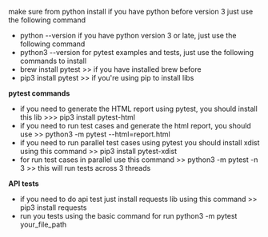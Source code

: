 

make sure from python install 
if you have python before version 3 just use the following command
- python --version
if you have python version 3 or late, just use the following command
- python3 --version
for pytest examples and tests, just use the following commands to install
- brew install pytest >> if you have installed brew before
- pip3 install pytest >> if you're using pip to install libs

**pytest commands**

- if you need to generate the HTML report using pytest, you should install this lib >>> pip3 install pytest-html
- if you need to run test cases and generate the html report, you should use >>  python3 -m pytest --html=report.html 
- if you need to run parallel test cases using pytest you should install xdist using this command >> pip3 install pytest-xdist
- for run test cases in parallel use this command >> python3 -m pytest -n 3 >> this will run tests across 3 threads 

**API tests**
- if you need to do api test just install requests lib using this command >> pip3 install requests
- run you tests using the basic command for run python3 -m pytest your_file_path